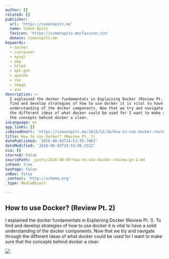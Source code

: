 ```yaml
---
author: []
related: []
publisher:
  url: 'https://simonopitz.me'
  name: Simon Opitz
  favicon: 'https://simonopitz.me/favicon.ico'
  domain: simonopitz.me
keywords:
  - docker
  - container
  - mysql
  - amp
  - httpd
  - apt-get
  - apache
  - run
  - image
  - env
description: >-
  I explained the docker fundamentals in Explaining Docker (Review Pt. 1). To
  find and develop strategies of how to use docker it is vital to have a solid
  understanding of the docker components. Now that we try and navigate through
  the different ideas of what docker could be used for I want to make sure that
  the concepts behind docker a clear.
inLanguage: en
app_links: []
isBasedOnUrl: 'https://simonopitz.me/2015/12/10/how-to-use-docker-review-pt-2/'
title: How to use Docker? (Review Pt. 2)
datePublished: '2016-08-03T14:53:55.706Z'
dateModified: '2016-08-03T14:53:06.231Z'
via: {}
starred: false
sourcePath: _posts/2016-08-03-how-to-use-docker-review-pt-2.md
inFeed: true
hasPage: false
inNav: false
_context: 'http://schema.org'
_type: MediaObject

---
```

<article style=""><h1>How to use Docker? (Review Pt. 2)</h1><p>I explained the docker fundamentals in Explaining Docker (Review Pt. 1). To find and develop strategies of how to use docker it is vital to have a solid understanding of the docker components. Now that we try and navigate through the different ideas of what docker could be used for I want to make sure that the concepts behind docker a clear.</p><img src="https://simonopitz.me/content/images/2015/12/docker-wallpaper-grey.jpg" /></article>
